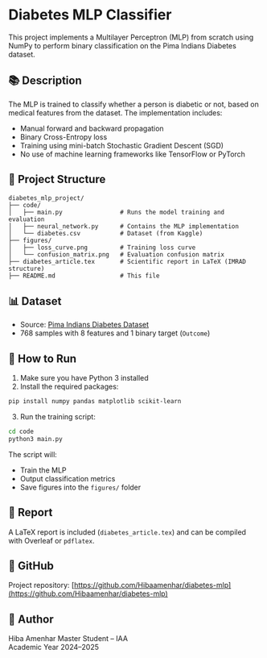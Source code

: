 
# Diabetes MLP Classifier

This project implements a Multilayer Perceptron (MLP) from scratch using NumPy to perform binary classification on the Pima Indians Diabetes dataset.

## 📚 Description

The MLP is trained to classify whether a person is diabetic or not, based on medical features from the dataset. The implementation includes:

- Manual forward and backward propagation
- Binary Cross-Entropy loss
- Training using mini-batch Stochastic Gradient Descent (SGD)
- No use of machine learning frameworks like TensorFlow or PyTorch

## 📁 Project Structure

```
diabetes_mlp_project/
├── code/
│   ├── main.py                # Runs the model training and evaluation
│   ├── neural_network.py      # Contains the MLP implementation
│   └── diabetes.csv           # Dataset (from Kaggle)
├── figures/
│   ├── loss_curve.png         # Training loss curve
│   └── confusion_matrix.png   # Evaluation confusion matrix
├── diabetes_article.tex       # Scientific report in LaTeX (IMRAD structure)
├── README.md                  # This file
```

## 📊 Dataset

- Source: [Pima Indians Diabetes Dataset](https://www.kaggle.com/datasets/uciml/pima-indians-diabetes-database)
- 768 samples with 8 features and 1 binary target (`Outcome`)

## 🚀 How to Run

1. Make sure you have Python 3 installed
2. Install the required packages:

```bash
pip install numpy pandas matplotlib scikit-learn
```

3. Run the training script:

```bash
cd code
python3 main.py
```

The script will:
- Train the MLP
- Output classification metrics
- Save figures into the `figures/` folder

## 📄 Report

A LaTeX report is included (`diabetes_article.tex`) and can be compiled with Overleaf or `pdflatex`.

## 🔗 GitHub

Project repository: [https://github.com/Hibaamenhar/diabetes-mlp](https://github.com/Hibaamenhar/diabetes-mlp)

## 👤 Author
Hiba Amenhar
Master Student – IAA  
Academic Year 2024–2025
